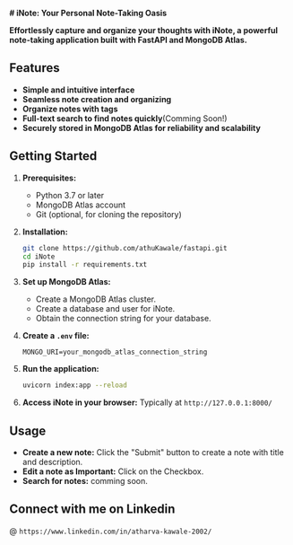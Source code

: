 **# iNote: Your Personal Note-Taking Oasis**

**Effortlessly capture and organize your thoughts with iNote, a powerful note-taking application built with FastAPI and MongoDB Atlas.**

## Features

- **Simple and intuitive interface**
- **Seamless note creation and organizing**
- **Organize notes with tags**
- **Full-text search to find notes quickly**(Comming Soon!)
- **Securely stored in MongoDB Atlas for reliability and scalability**

## Getting Started

1. **Prerequisites:**

   - Python 3.7 or later
   - MongoDB Atlas account
   - Git (optional, for cloning the repository)

2. **Installation:**

   ```bash
   git clone https://github.com/athuKawale/fastapi.git
   cd iNote
   pip install -r requirements.txt
   ```

3. **Set up MongoDB Atlas:**

   - Create a MongoDB Atlas cluster.
   - Create a database and user for iNote.
   - Obtain the connection string for your database.

4. **Create a `.env` file:**

   ```
   MONGO_URI=your_mongodb_atlas_connection_string
   ```

5. **Run the application:**

   ```bash
   uvicorn index:app --reload
   ```

6. **Access iNote in your browser:**
   Typically at `http://127.0.0.1:8000/`

## Usage

- **Create a new note:** Click the "Submit" button to create a note with title and description.
- **Edit a note as Important:** Click on the Checkbox.
- **Search for notes:** comming soon.

## Connect with me on Linkedin

@ `https://www.linkedin.com/in/atharva-kawale-2002/`
